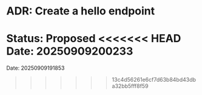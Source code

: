 # ADR: Create a hello endpoint

Status: Proposed
<<<<<<< HEAD
Date: 20250909200233
=======
Date: 20250909191853
>>>>>>> 13c4d56261e6cf7d63b84bd43dba32bb5fff8f59
